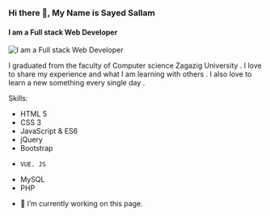 ### Hi there 👋, My Name is Sayed Sallam
#### I am a Full stack Web Developer 
![I am a Full stack Web Developer ](https://scontent-hbe1-1.xx.fbcdn.net/v/t39.30808-6/354070033_3606897682862410_5478509526980213109_n.jpg?_nc_cat=105&ccb=1-7&_nc_sid=5f2048&_nc_eui2=AeGI9Ncfv49j2gW5GMbwN4Deh649cWoWT_eHrj1xahZP99mXQ00XdXFuku_D4LgJ19pbN6RyEFhOkcoR8RQ9SV6-&_nc_ohc=KqntLOAPKcoAX8rFMPA&_nc_ht=scontent-hbe1-1.xx&oh=00_AfBui1aq3PG60gOb3qVaAZeBx_om6OQCM4e-YL0SnH0s6g&oe=660E3FF1)


I graduated from the faculty of Computer science Zagazig University . I love to share my experience and what I am learning with others . I also love to learn a new something every single day .

Skills:
* HTML 5 
* CSS 3
*  JavaScript & ES6
*   jQuery
*    Bootstrap
*     VUE. JS
*  MySQL
*  PHP 

- 🔭 I’m currently working on this page. 




